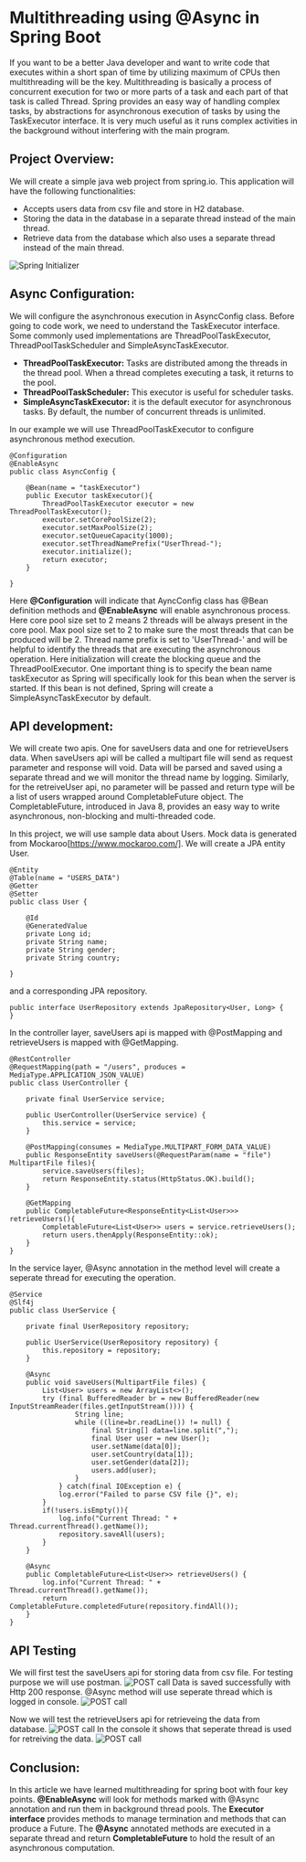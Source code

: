 # Multithreading using @Async in Spring Boot

If you want to be a better Java developer and want to write code that executes within a short span of time by utilizing maximum of CPUs then multithreading will be the key. Multithreading is basically a process of concurrent execution for two or more parts of a task and each part of that task is called Thread. Spring provides an easy way of handling complex tasks, by abstractions for asynchronous execution of tasks by using the TaskExecutor interface. It is  very much useful as it runs complex activities in the background without interfering with the main program.


## Project Overview:

We will create a simple java web project from spring.io. This application will have the following functionalities:
- Accepts users data from csv file and store in H2 database.
- Storing the data in the database in a separate thread instead of the main thread.
- Retrieve data from the database which also uses a separate thread instead of the main thread.

![Spring Initializer](https://github.com/SyedMiraj/spring-multithreading/blob/main/src/main/resources/static/spring-initializer.png)

## Async Configuration:

We will configure the asynchronous execution in AsyncConfig class. Before going to code work, we need to understand the TaskExecutor interface. Some commonly used implementations are ThreadPoolTaskExecutor, ThreadPoolTaskScheduler and SimpleAsyncTaskExecutor. 

- **ThreadPoolTaskExecutor:** Tasks are distributed among the threads in the thread pool. When a thread completes executing a task, it returns to the pool.
- **ThreadPoolTaskScheduler:** This executor is useful for scheduler tasks.
- **SimpleAsyncTaskExecutor:** it is the default executor for asynchronous tasks. By default, the number of concurrent threads is unlimited. 

In our example we will use ThreadPoolTaskExecutor to configure asynchronous method execution. 

````
@Configuration
@EnableAsync
public class AsyncConfig {

    @Bean(name = "taskExecutor")
    public Executor taskExecutor(){
        ThreadPoolTaskExecutor executor = new ThreadPoolTaskExecutor();
        executor.setCorePoolSize(2);
        executor.setMaxPoolSize(2);
        executor.setQueueCapacity(1000);
        executor.setThreadNamePrefix("UserThread-");
        executor.initialize();
        return executor;
    }
    
}
````
Here **@Configuration** will indicate that AyncConfig class has @Bean definition methods and **@EnableAsync** will enable asynchronous process. Here core pool size set to 2 means 2 threads will be always present in the core pool. Max pool size set to 2 to make sure the most threads that can be produced will be 2. Thread name prefix is set to 'UserThread-' and will be helpful to identify the threads that are executing the asynchronous operation. Here initialization will create the blocking queue and the ThreadPoolExecutor. One important thing is to specify the bean name taskExecutor as Spring will specifically look for this bean when the server is started. If this bean is not defined, Spring will create a SimpleAsyncTaskExecutor by default.

## API development:

We will create two apis. One for saveUsers data and one for retrieveUsers data. When saveUsers api will be called a multipart file will send as request parameter and response will void. Data will be parsed and saved using a separate thread and we will monitor the thread name by logging. Similarly, for the retreiveUser api, no parameter will be passed and return type will be a list of users wrapped around CompletableFuture object. The CompletableFuture, introduced in Java 8, provides an easy way to write asynchronous, non-blocking and multi-threaded code. 

In this project, we will use sample data about Users. Mock data is generated from Mockaroo[https://www.mockaroo.com/]. We will create a JPA entity User.
````
@Entity
@Table(name = "USERS_DATA")
@Getter
@Setter
public class User {

    @Id
    @GeneratedValue
    private Long id;
    private String name;
    private String gender;
    private String country;

}
````

and a corresponding JPA repository. 

````
public interface UserRepository extends JpaRepository<User, Long> {
}
````

In the controller layer, saveUsers api is mapped with @PostMapping and retrieveUsers is mapped with @GetMapping.

````
@RestController
@RequestMapping(path = "/users", produces = MediaType.APPLICATION_JSON_VALUE)
public class UserController {

    private final UserService service;

    public UserController(UserService service) {
        this.service = service;
    }

    @PostMapping(consumes = MediaType.MULTIPART_FORM_DATA_VALUE)
    public ResponseEntity saveUsers(@RequestParam(name = "file") MultipartFile files){
        service.saveUsers(files);
        return ResponseEntity.status(HttpStatus.OK).build();
    }

    @GetMapping
    public CompletableFuture<ResponseEntity<List<User>>> retrieveUsers(){
        CompletableFuture<List<User>> users = service.retrieveUsers();
        return users.thenApply(ResponseEntity::ok);
    }
}
````

In the service layer, @Async annotation in the method level will create a seperate thread for executing the operation. 

````
@Service
@Slf4j
public class UserService {

    private final UserRepository repository;

    public UserService(UserRepository repository) {
        this.repository = repository;
    }

    @Async
    public void saveUsers(MultipartFile files) {
        List<User> users = new ArrayList<>();
        try (final BufferedReader br = new BufferedReader(new InputStreamReader(files.getInputStream()))) {
                String line;
                while ((line=br.readLine()) != null) {
                    final String[] data=line.split(",");
                    final User user = new User();
                    user.setName(data[0]);
                    user.setCountry(data[1]);
                    user.setGender(data[2]);
                    users.add(user);
                }
            } catch(final IOException e) {
            log.error("Failed to parse CSV file {}", e);
        }
        if(!users.isEmpty()){
            log.info("Current Thread: " + Thread.currentThread().getName());
            repository.saveAll(users);
        }
    }

    @Async
    public CompletableFuture<List<User>> retrieveUsers() {
        log.info("Current Thread: " + Thread.currentThread().getName());
        return CompletableFuture.completedFuture(repository.findAll());
    }
}
````

## API Testing

We will first test the saveUsers api for storing data from csv file. For testing purpose we will use postman. 
![POST call](https://github.com/SyedMiraj/spring-multithreading/blob/main/src/main/resources/static/post-call.png)
Data is saved successfully with Http 200 response. @Async method will use seperate thread which is logged in console.
![POST call](https://github.com/SyedMiraj/spring-multithreading/blob/main/src/main/resources/static/post-thread-console.png)

Now we will test the retrieveUsers api for retrieveing the data from database. 
![POST call](https://github.com/SyedMiraj/spring-multithreading/blob/main/src/main/resources/static/get-call.png)
In the console it shows that seperate thread is used for retreiving the data.
![POST call](https://github.com/SyedMiraj/spring-multithreading/blob/main/src/main/resources/static/get-thread-console.png)

## Conclusion:

In this article we have learned multithreading for spring boot with four key points. **@EnableAsync** will look for methods marked with @Async annotation and run them in background thread pools. The **Executor interface** provides methods to manage termination and methods that can produce a Future. The **@Async** annotated methods are executed in a separate thread and return **CompletableFuture** to hold the result of an asynchronous computation.
